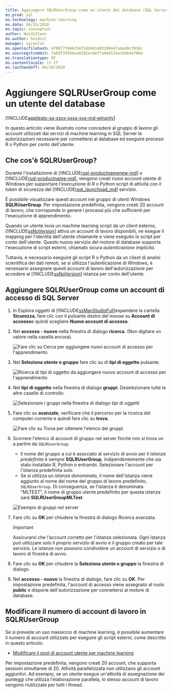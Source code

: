 ```yaml
---
title: Aggiungere SQLRUserGroup come un utente del database (SQL Server Machine Learning) | Documenti Microsoft
ms.prod: sql
ms.technology: machine-learning
ms.date: 04/15/2018
ms.topic: conceptual
author: HeidiSteen
ms.author: heidist
manager: cgronlun
ms.openlocfilehash: 6f0877f04b35475dd4d1403390447adad0c3936c
ms.sourcegitcommit: 7a6df3fd5bea9282ecdeffa94d13ea1da6def80a
ms.translationtype: MT
ms.contentlocale: it-IT
ms.lasthandoff: 04/16/2018
---
```

# <a name="add-sqlrusergroup-as-a-database-user"></a>Aggiungere SQLRUserGroup come un utente del database
[!INCLUDE[appliesto-ss-xxxx-xxxx-xxx-md-winonly](../../includes/appliesto-ss-xxxx-xxxx-xxx-md-winonly.md)]

In questo articolo viene illustrato come concedere al gruppo di lavoro gli account utilizzati dai servizi di machine learning in SQL Server le autorizzazioni necessarie per connettersi al database ed eseguire processi R o Python per conto dell'utente.

## <a name="what-is-sqlrusergroup"></a>Che cos'è SQLRUserGroup?

Durante l'installazione di [!INCLUDE[rsql-productnamenew-md](../../includes/rsql-productnamenew-md.md)] o [!INCLUDE[rsql-productname-md](../../includes/rsql-productname-md.md)], vengono creati nuovi account utente di Windows per supportare l'esecuzione di R o Python script di attività con il token di sicurezza del [!INCLUDE[rsql_launchpad_md](../../includes/rsql-launchpad-md.md)] servizio.

È possibile visualizzare questi account nel gruppo di utenti Windows **SQLRUserGroup**. Per impostazione predefinita, vengono creati 20 account di lavoro, che corrisponde in genere i processi più che sufficienti per l'esecuzione di apprendimento.

Quando un utente invia un machine learning script da un client esterno, [!INCLUDE[ssNoVersion](../../includes/ssnoversion-md.md)] attiva un account di lavoro disponibili, ne esegue il mapping per l'identità dell'utente chiamante e viene eseguito lo script per conto dell'utente. Questo nuovo servizio del motore di database supporta l'esecuzione di script esterni, chiamato sicura *autenticazione implicita*.

Tuttavia, è necessario eseguire gli script R o Python da un client di analisi scientifica dei dati remoti, se si utilizza l'autenticazione di Windows, è necessario assegnare questi account di lavoro dell'autorizzazione per accedere al [!INCLUDE[ssNoVersion](../../includes/ssnoversion-md.md)] istanza per conto dell'utente.

## <a name="add-sqlrusergroup-as-a-sql-server-login"></a>Aggiungere SQLRUserGroup come un account di accesso di SQL Server

1. In Esplora oggetti di [!INCLUDE[ssManStudioFull](../../includes/ssmanstudiofull-md.md)]espandere la cartella **Sicurezza**, fare clic con il pulsante destro del mouse su **Account di accesso**e quindi scegliere **Nuovo account di accesso**.

2. Nel **accesso - nuovo** nella finestra di dialogo **ricerca**. (Non digitare un valore nella casella ancora).
    
     ![Fare clic su Cerca per aggiungere nuovi account di accesso per l'apprendimento](media/implied-auth-login1.png "fare clic su Cerca per aggiungere nuovi account di accesso per machine learning")

3. Nel **Seleziona utente o gruppo** fare clic su di **tipi di oggetto** pulsante.

     ![Ricerca di tipi di oggetto da aggiungere nuovo account di accesso per l'apprendimento](media/implied-auth-login2.png "Cerca tipi di oggetto da aggiungere nuovo account di accesso per machine learning")

4. Nel **tipi di oggetto** nella finestra di dialogo **gruppi**. Deselezionare tutte le altre caselle di controllo.

     ![Selezionare i gruppi nella finestra di dialogo tipi di oggetti](media/implied-auth-login3.png "Seleziona gruppi nella finestra di dialogo tipi di oggetto")

4. Fare clic su **avanzate**, verificare che il percorso per la ricerca del computer corrente e quindi fare clic su **trova**.

     ![Fare clic su Trova per ottenere l'elenco dei gruppi](media/implied-auth-login4.png "fare clic su Trova per ottenere l'elenco dei gruppi")

5. Scorrere l'elenco di account di gruppo nel server finché non si trova un a partire da `SQLRUserGroup`.
    
    + Il nome del gruppo a cui è associato al servizio di avvio per il _istanza predefinita_ è sempre **SQLRUserGroup**, indipendentemente che sia stato installato R, Python o entrambi. Selezionare l'account per l'istanza predefinita solo.
    + Se si utilizza un _istanza denominata_, il nome dell'istanza viene aggiunto al nome del nome del gruppo di lavoro predefinito, `SQLRUserGroup`. Di conseguenza, se l'istanza è denominata "MLTEST", il nome di gruppo utente predefinito per questa istanza sarà **SQLRUserGroupMLTest**.
 
     ![Esempio di gruppi nel server](media/implied-auth-login5.png "esempio di gruppi nel server")
   
5. Fare clic su **OK** per chiudere la finestra di dialogo Ricerca avanzata.

    > [!IMPORTANT]
    > Assicurarsi che l'account corretto per l'istanza selezionata. Ogni istanza può utilizzare solo il proprio servizio di avvio e il gruppo creato per tale servizio. Le istanze non possono condividere un account di servizio o di lavoro di finestra di avvio.

6. Fare clic su **OK** per chiudere la **Seleziona utente o gruppo** la finestra di dialogo.

7. Nel **accesso - nuovo** la finestra di dialogo, fare clic su **OK**. Per impostazione predefinita, l'account di accesso viene assegnato al ruolo **public** e dispone dell'autorizzazione per connettersi al motore di database.

## <a name="change-the-number-of-worker-accounts-in-sqlrusergroup"></a>Modificare il numero di account di lavoro in SQLRUserGroup

Se si prevede un uso massiccio di machine learning, è possibile aumentare il numero di account utilizzato per eseguire gli script esterni, come descritto in questo articolo: 

+ [Modificare il pool di account utente per machine learning](modify-the-user-account-pool-for-sql-server-r-services.md)

Per impostazione predefinita, vengono creati 20 account, che supporta sessioni simultanee di 20. Attività parallelizzata non utilizzano gli account aggiuntivi. Ad esempio, se un utente esegue un'attività di assegnazione dei punteggi che utilizza l'elaborazione parallela, lo stesso account di lavoro vengono riutilizzate per tutti i thread.
